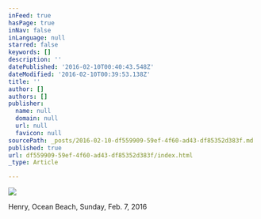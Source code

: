 ```yaml
---
inFeed: true
hasPage: true
inNav: false
inLanguage: null
starred: false
keywords: []
description: ''
datePublished: '2016-02-10T00:40:43.548Z'
dateModified: '2016-02-10T00:39:53.138Z'
title: ''
author: []
authors: []
publisher:
  name: null
  domain: null
  url: null
  favicon: null
sourcePath: _posts/2016-02-10-df559909-59ef-4f60-ad43-df85352d383f.md
published: true
url: df559909-59ef-4f60-ad43-df85352d383f/index.html
_type: Article

---
```

![](https://the-grid-user-content.s3-us-west-2.amazonaws.com/5360b8b9-10b6-4d11-90c7-8937132e4ba8.jpg)

Henry, Ocean Beach, Sunday, Feb. 7, 2016